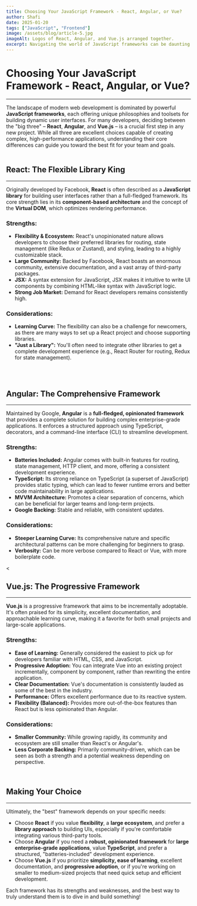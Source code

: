 ```yaml
---
title: Choosing Your JavaScript Framework - React, Angular, or Vue?
author: Shafi
date: 2025-01-20
tags: ["JavaScript", "Frontend"]
image: /assets/blog/article-5.jpg
imageAlt: Logos of React, Angular, and Vue.js arranged together.
excerpt: Navigating the world of JavaScript frameworks can be daunting. This article breaks down the strengths and weaknesses of React, Angular, and Vue.js to help you choose the best tool for your next project.
---
```


# Choosing Your JavaScript Framework - React, Angular, or Vue?

---

The landscape of modern web development is dominated by powerful **JavaScript frameworks**, each offering unique philosophies and toolsets for building dynamic user interfaces. For many developers, deciding between the "big three" – **React**, **Angular**, and **Vue.js** – is a crucial first step in any new project. While all three are excellent choices capable of creating complex, high-performance applications, understanding their core differences can guide you toward the best fit for your team and goals.
<br><br>

## React: The Flexible Library King

---

Originally developed by Facebook, **React** is often described as a **JavaScript library** for building user interfaces rather than a full-fledged framework. Its core strength lies in its **component-based architecture** and the concept of the **Virtual DOM**, which optimizes rendering performance.

### Strengths:

- **Flexibility & Ecosystem:** React's unopinionated nature allows developers to choose their preferred libraries for routing, state management (like Redux or Zustand), and styling, leading to a highly customizable stack.
- **Large Community:** Backed by Facebook, React boasts an enormous community, extensive documentation, and a vast array of third-party packages.
- **JSX:** A syntax extension for JavaScript, JSX makes it intuitive to write UI components by combining HTML-like syntax with JavaScript logic.
- **Strong Job Market:** Demand for React developers remains consistently high.

### Considerations:

- **Learning Curve:** The flexibility can also be a challenge for newcomers, as there are many ways to set up a React project and choose supporting libraries.
- **"Just a Library":** You'll often need to integrate other libraries to get a complete development experience (e.g., React Router for routing, Redux for state management).

<br><br>

## Angular: The Comprehensive Framework

---

Maintained by Google, **Angular** is a **full-fledged, opinionated framework** that provides a complete solution for building complex enterprise-grade applications. It enforces a structured approach using TypeScript, decorators, and a command-line interface (CLI) to streamline development.

### Strengths:

- **Batteries Included:** Angular comes with built-in features for routing, state management, HTTP client, and more, offering a consistent development experience.
- **TypeScript:** Its strong reliance on TypeScript (a superset of JavaScript) provides static typing, which can lead to fewer runtime errors and better code maintainability in large applications.
- **MVVM Architecture:** Promotes a clear separation of concerns, which can be beneficial for larger teams and long-term projects.
- **Google Backing:** Stable and reliable, with consistent updates.

### Considerations:

- **Steeper Learning Curve:** Its comprehensive nature and specific architectural patterns can be more challenging for beginners to grasp.
- **Verbosity:** Can be more verbose compared to React or Vue, with more boilerplate code.

<<br>

## Vue.js: The Progressive Framework

---

**Vue.js** is a progressive framework that aims to be incrementally adoptable. It's often praised for its simplicity, excellent documentation, and approachable learning curve, making it a favorite for both small projects and large-scale applications.

### Strengths:

- **Ease of Learning:** Generally considered the easiest to pick up for developers familiar with HTML, CSS, and JavaScript.
- **Progressive Adoption:** You can integrate Vue into an existing project incrementally, component by component, rather than rewriting the entire application.
- **Clear Documentation:** Vue's documentation is consistently lauded as some of the best in the industry.
- **Performance:** Offers excellent performance due to its reactive system.
- **Flexibility (Balanced):** Provides more out-of-the-box features than React but is less opinionated than Angular.

### Considerations:

- **Smaller Community:** While growing rapidly, its community and ecosystem are still smaller than React's or Angular's.
- **Less Corporate Backing:** Primarily community-driven, which can be seen as both a strength and a potential weakness depending on perspective.

<br>

## Making Your Choice

---

Ultimately, the "best" framework depends on your specific needs:

- Choose **React** if you value **flexibility**, a **large ecosystem**, and prefer a **library approach** to building UIs, especially if you're comfortable integrating various third-party tools.
- Choose **Angular** if you need a **robust, opinionated framework** for **large enterprise-grade applications**, value **TypeScript**, and prefer a structured, "batteries-included" development experience.
- Choose **Vue.js** if you prioritize **simplicity, ease of learning**, excellent documentation, and **progressive adoption**, or if you're working on smaller to medium-sized projects that need quick setup and efficient development.

Each framework has its strengths and weaknesses, and the best way to truly understand them is to dive in and build something!
